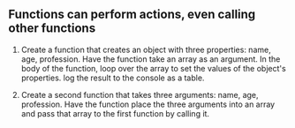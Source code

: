 ## Functions can perform actions, even calling other functions

<!-- TODO: Possibly refactor to make less difficult -->

1. Create a function that creates an object with three properties: name, age, profession. Have the function take an array as an argument. In the body of the function, loop over the array to set the values of the object's properties. log the result to the console as a table.

2. Create a second function that takes three arguments: name, age, profession. Have the function place the three arguments into an array and pass that array to the first function by calling it.
